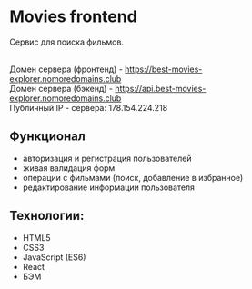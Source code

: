 # Movies frontend
Сервис для поиска фильмов.

<br>Домен сервера (фронтенд) - https://best-movies-explorer.nomoredomains.club
<br>Домен сервера (бэкенд) - https://api.best-movies-explorer.nomoredomains.club
<br>Публичный IP - сервера: 178.154.224.218

## Функционал
* авторизация и регистрация пользователей
* живая валидация форм
* операции с фильмами (поиск, добавление в избранное)
* редактирование информации пользователя 

## Технологии:
* HTML5
* CSS3
* JavaScript (ES6)
* React
* БЭМ
